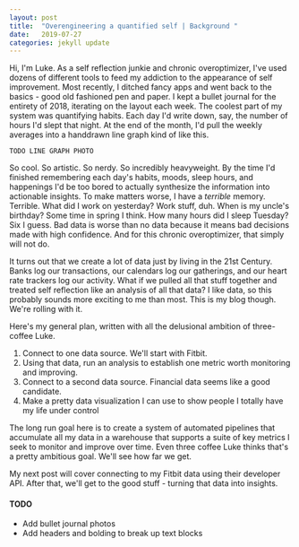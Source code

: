 ```yaml
---
layout: post
title:  "Overengineering a quantified self | Background "
date:   2019-07-27
categories: jekyll update
---
```

Hi, I'm Luke. As a self reflection junkie and chronic overoptimizer, I've used dozens of different tools to feed my addiction to the appearance of self improvement. Most recently, I ditched fancy apps and went back to the basics - good old fashioned pen and paper. I kept a bullet journal for the entirety of 2018, iterating on the layout each week. The coolest part of my system was quantifying habits. Each day I'd write down, say, the number of hours I'd slept that night. At the end of the month, I'd pull the weekly averages into a handdrawn line graph kind of like this.

```
TODO LINE GRAPH PHOTO
```

So cool. So artistic. So nerdy. So incredibly heavyweight. By the time I'd finished remembering each day's habits, moods, sleep hours, and happenings I'd be too bored to actually synthesize the information into actionable insights. To make matters worse, I have a _terrible_ memory. Terrible. What did I work on yesterday? Work stuff, duh. When is my uncle's birthday? Some time in spring I think. How many hours did I sleep Tuesday? Six I guess. Bad data is worse than no data because it means bad decisions made with high confidence. And for this chronic overoptimizer, that simply will not do.

It turns out that we create a lot of data just by living in the 21st Century. Banks log our transactions, our calendars log our gatherings, and our heart rate trackers log our activity. What if we pulled all that stuff together and treated self reflection like an analysis of all that data? I like data, so this probably sounds more exciting to me than most. This is my blog though. We're rolling with it.

Here's my general plan, written with all the delusional ambition of three-coffee Luke.

1. Connect to one data source. We'll start with Fitbit.
1. Using that data, run an analysis to establish one metric worth monitoring and improving.
1. Connect to a second data source. Financial data seems like a good candidate.
1. Make a pretty data visualization I can use to show people I totally have my life under control

The long run goal here is to create a system of automated pipelines that accumulate all my data in a warehouse that supports a suite of key metrics I seek to monitor and improve over time. Even three coffee Luke thinks that's a pretty ambitious goal. We'll see how far we get.

My next post will cover connecting to my Fitbit data using their developer API. After that, we'll get to the good stuff - turning that data into insights.


#### TODO
- Add bullet journal photos
- Add headers and bolding to break up text blocks
